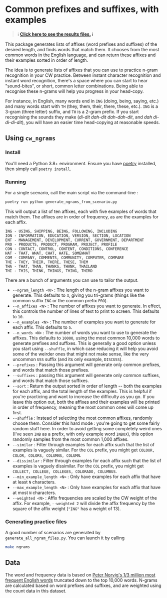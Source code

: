 # Common prefixes and suffixes, with examples

> :information_source: **[Click here to see the results files.](results/README.md) :information_source:**

This package generates lists of affixes (word prefixes and suffixes) of the desired length, and finds words that match them. It chooses from the most common words in the English language, and can return these affixes and their examples sorted in order of length.

The idea is to generate lists of affixes that you can use to practice n-gram recognition in your CW practice. Between instant character recognition and instant word recognition, there's a space where you can start to hear "sound-bites", or short, common letter combinations. Being able to recognise these n-grams will help you progress in your head-copy.

For instance, in English, many words end in `ING` (doing, being, saying, etc.) and many words start with `TH` (they, them, their, there, these, etc.). `ING` is a 3-gram (three letter) suffix, and `TH` is a 2-gram prefix. If you start recognising the sounds they make (_di-dit dah-dit dah-dah-dit_, and _dah di-di-di-dit_), you will have an easier time head-copying at reasonable speeds.


## Using `cw_ngrams`


### Install

You'll need a Python 3.8+ environment. Ensure you have [poetry](https://python-poetry.org/) installed, then simply call `poetry install`.


### Running

For a single scenario, call the main script via the command-line :

```bash
poetry run python generate_ngrams_from_scenario.py
```

This will output a list of ten affixes, each with five examples of words that match them. The affixes are in order of frequency, as are the examples for each affix.

```
ING - USING, SHIPPING, BEING, FOLLOWING, INCLUDING
ION - INFORMATION, EDUCATION, VERSION, SECTION, LOCATION
ENT - MANAGEMENT, DEVELOPMENT, CURRENT, GOVERNMENT, DEPARTMENT
PRO - PRODUCTS, PRODUCT, PROGRAM, PROJECT, PROFILE
CON - CONTACT, CONTROL, CONTENT, CONDITIONS, CONFERENCE
HAT - THAT, WHAT, CHAT, HATE, SOMEWHAT
COM - COMPANY, COMMENTS, COMMUNITY, COMPUTER, COMPARE
THE - THEY, THEIR, THERE, THESE, THEM
THA - THAT, THAN, THANKS, THANK, THAILAND
THI - THIS, THINK, THINGS, THING, THIRD
```

There are a bunch of arguments you can use to tailor the output.

- `--ngram_length <N>` : The length of the n-gram affixes you want to generate. This defaults to `3`, giving you tri-grams (things like the common suffix `ING` or the common prefix `PRO`).
- `--n_affixes <N>` : The number of affixes you want to generate. In effect, this controls the number of lines of text to print to screen. This defaults to `10`.
- `--n_examples <N>` : The number of examples you want to generate for each affix. This defaults to `5`.
- `--n_words <N>` : The number of words you want to use to generate the affixes. This defaults to `10000`, using the most common 10,000 words to generate prefixes and suffixes. This is generally a good option unless you start using `--shuffle`, in which case reducing it will help you avoid some of the weirder ones that might not make sense, like the very uncommon `USS` suffix (and its only example, `DISCUSS`).
- `--prefixes` : Passing this argument will generate only common prefixes, and words that match those prefixes.
- `--suffixes` : passing this argument will generate only common suffixes, and words that match those suffixes.
- `--sort` : Return the output sorted in order of length -- both the examples for each affix, and the total length of the examples. This is helpful if you're practicing and want to increase the difficulty as you go. If you leave this option out, both the affixes and their examples will be printed in order of frequency, meaning the most common ones will come up first.
- `--shuffle` : Instead of selecting the most common affixes, randomly choose them. Consider this hard mode : you're going to get some fairly random stuff here. In order to avoid getting some completely weird ones (I've seen `INB` as a prefix, with only example word `INBOX`), this option randomly samples from the most common 1,000 affixes.
- `--similar` : Filter through examples for each affix such that the list of examples is vaguely similar. For the `COL` prefix, you might get `COLOUR, COLOR, COLORS, COLUMNS, COLUMN`.
- `--dissimilar` : Filter through examples for each affix such that the list of examples is vaguely dissimilar. For the `COL` prefix, you might get `COLLECT, COLLEGE, COLLEGES, COLORADO, COLUMBUS`.
- `--min_example_length <N>` : Only have examples for each affix that have at least `N` characters.
- `--max_example_length <N>` : Only have examples for each affix that have at most `N` characters.
- `--weighted <N>` : Affix frequencies are scaled by the CW weight of the affix. For example, `--weighted 2` will divide the affix frequency by the square of the affix weight (`"ING"` has a weight of 13).


### Generating practice files

A good number of scenarios are generated by `generate_all_ngram_files.py`. You can launch it by calling

```bash
make ngrams
```


## Data

The word and frequency data is based on [Peter Norvig's 1/3 million most frequent English words](https://norvig.com/ngrams/count_1w.txt) truncated down to the top 10,000 words. N-grams are calculated based on word prefixes and suffixes, and are weighted using the count data in this dataset.
